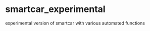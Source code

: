 smartcar_experimental
=====================

experimental version of smartcar with various automated functions
